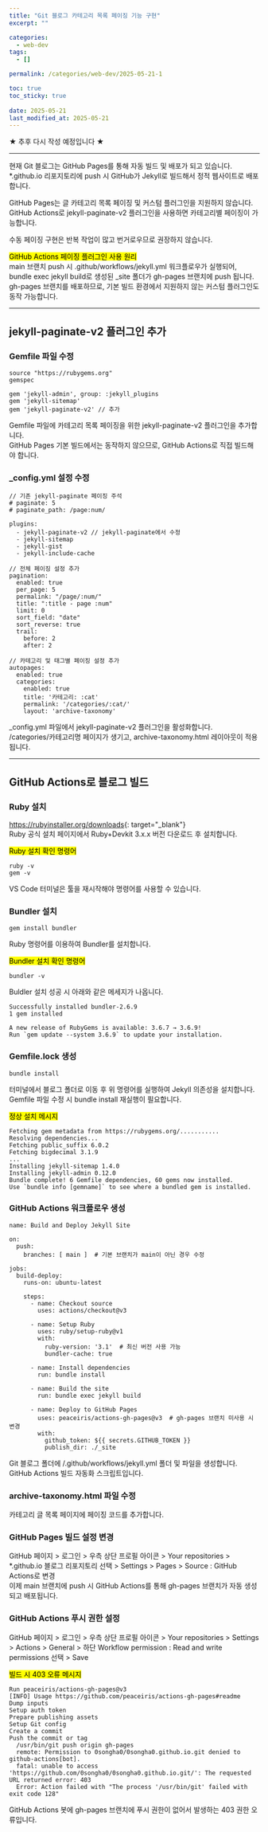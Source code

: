 ```yaml
---
title: "Git 블로그 카테고리 목록 페이징 기능 구현"
excerpt: ""

categories:
  - web-dev
tags:
  - []

permalink: /categories/web-dev/2025-05-21-1

toc: true
toc_sticky: true
 
date: 2025-05-21
last_modified_at: 2025-05-21
---
```


★ 추후 다시 작성 예정입니다 ★

---

현재 Git 블로그는 GitHub Pages를 통해 자동 빌드 및 배포가 되고 있습니다.  
*.github.io 리포지토리에 push 시 GitHub가 Jekyll로 빌드해서 정적 웹사이트로 배포합니다.

GitHub Pages는 글 카테고리 목록 페이징 및 커스텀 플러그인을 지원하지 않습니다.  
GitHub Actions로 jekyll-paginate-v2 플러그인을 사용하면 카테고리별 페이징이 가능합니다.

수동 페이징 구현은 반복 작업이 많고 번거로우므로 권장하지 않습니다.

<mark>GitHub Actions 페이징 플러그인 사용 원리</mark>  
main 브랜치 push 시 .github/workflows/jekyll.yml 워크플로우가 실행되어,  
bundle exec jekyll build로 생성된 _site 폴더가 gh-pages 브랜치에 push 됩니다.  
gh-pages 브랜치를 배포하므로, 기본 빌드 환경에서 지원하지 않는 커스텀 플러그인도 동작 가능합니다.

---

## jekyll-paginate-v2 플러그인 추가

### Gemfile 파일 수정
```
source "https://rubygems.org"
gemspec

gem 'jekyll-admin', group: :jekyll_plugins
gem 'jekyll-sitemap'
gem 'jekyll-paginate-v2' // 추가
```
Gemfile 파일에 카테고리 목록 페이징을 위한 jekyll-paginate-v2 플러그인을 추가합니다.  
GitHub Pages 기본 빌드에서는 동작하지 않으므로, GitHub Actions로 직접 빌드해야 합니다.

### _config.yml 설정 수정
```
// 기존 jekyll-paginate 페이징 주석
# paginate: 5
# paginate_path: /page:num/

plugins:
  - jekyll-paginate-v2 // jekyll-paginate에서 수정
  - jekyll-sitemap
  - jekyll-gist
  - jekyll-include-cache

// 전체 페이징 설정 추가
pagination:
  enabled: true
  per_page: 5
  permalink: "/page/:num/"
  title: ":title - page :num"
  limit: 0
  sort_field: "date"
  sort_reverse: true
  trail:
    before: 2
    after: 2

// 카테고리 및 태그별 페이징 설정 추가
autopages:
  enabled: true
  categories:
    enabled: true
    title: '카테고리: :cat'
    permalink: '/categories/:cat/'
    layout: 'archive-taxonomy'
```
_config.yml 파일에서 jekyll-paginate-v2 플러그인을 활성화합니다.  
/categories/카테고리명 페이지가 생기고, archive-taxonomy.html 레이아웃이 적용됩니다.

---

## GitHub Actions로 블로그 빌드

### Ruby 설치
<https://rubyinstaller.org/downloads>{: target="_blank"}  
Ruby 공식 설치 페이지에서 Ruby+Devkit 3.x.x 버전 다운로드 후 설치합니다.

<mark>Ruby 설치 확인 명령어</mark>
```
ruby -v
gem -v
```
VS Code 터미널은 툴을 재시작해야 명령어를 사용할 수 있습니다.

### Bundler 설치
```
gem install bundler
```
Ruby 명령어를 이용하여 Bundler를 설치합니다.

<mark>Bundler 설치 확인 명령어</mark>
```
bundler -v
```
Buldler 설치 성공 시 아래와 같은 메세지가 나옵니다.
```
Successfully installed bundler-2.6.9
1 gem installed

A new release of RubyGems is available: 3.6.7 → 3.6.9!      
Run `gem update --system 3.6.9` to update your installation.
```

### Gemfile.lock 생성
```
bundle install
```
터미널에서 블로그 폴더로 이동 후 위 명령어를 실행하여 Jekyll 의존성을 설치합니다.  
Gemfile 파일 수정 시 bundle install 재실행이 필요합니다.

<mark>정상 설치 메시지</mark>
```
Fetching gem metadata from https://rubygems.org/...........
Resolving dependencies...
Fetching public_suffix 6.0.2
Fetching bigdecimal 3.1.9
...
Installing jekyll-sitemap 1.4.0
Installing jekyll-admin 0.12.0
Bundle complete! 6 Gemfile dependencies, 60 gems now installed.
Use `bundle info [gemname]` to see where a bundled gem is installed.
```

### GitHub Actions 워크플로우 생성
```
name: Build and Deploy Jekyll Site

on:
  push:
    branches: [ main ]  # 기본 브랜치가 main이 아닌 경우 수정

jobs:
  build-deploy:
    runs-on: ubuntu-latest

    steps:
      - name: Checkout source
        uses: actions/checkout@v3

      - name: Setup Ruby
        uses: ruby/setup-ruby@v1
        with:
          ruby-version: '3.1'  # 최신 버전 사용 가능
          bundler-cache: true

      - name: Install dependencies
        run: bundle install

      - name: Build the site
        run: bundle exec jekyll build

      - name: Deploy to GitHub Pages
        uses: peaceiris/actions-gh-pages@v3  # gh-pages 브랜치 미사용 시 변경
        with:
          github_token: ${{ secrets.GITHUB_TOKEN }}
          publish_dir: ./_site
```
Git 블로그 폴더에 /.github/workflows/jekyll.yml 폴더 및 파일을 생성합니다.  
GitHub Actions 빌드 자동화 스크립트입니다.

### archive-taxonomy.html 파일 수정
카테고리 글 목록 페이지에 페이징 코드를 추가합니다.

### GitHub Pages 빌드 설정 변경
GitHub 페이지 > 로그인 > 우측 상단 프로필 아이콘 > Your repositories > *.github.io 블로그 리포지토리 선택 > Settings > Pages > Source : GitHub Actions로 변경  
이제 main 브랜치에 push 시 GitHub Actions를 통해 gh-pages 브랜치가 자동 생성되고 배포됩니다.

### GitHub Actions 푸시 권한 설정
GitHub 페이지 > 로그인 > 우측 상단 프로필 아이콘 > Your repositories > Settings > Actions > General > 하단 Workflow permission : Read and write permissions 선택 > Save

<mark>빌드 시 403 오류 메시지</mark>
```
Run peaceiris/actions-gh-pages@v3
[INFO] Usage https://github.com/peaceiris/actions-gh-pages#readme
Dump inputs
Setup auth token
Prepare publishing assets
Setup Git config
Create a commit
Push the commit or tag
  /usr/bin/git push origin gh-pages
  remote: Permission to 0songha0/0songha0.github.io.git denied to github-actions[bot].
  fatal: unable to access 'https://github.com/0songha0/0songha0.github.io.git/': The requested URL returned error: 403
  Error: Action failed with "The process '/usr/bin/git' failed with exit code 128"
```
GitHub Actions 봇에 gh-pages 브랜치에 푸시 권한이 없어서 발생하는 403 권한 오류입니다.
